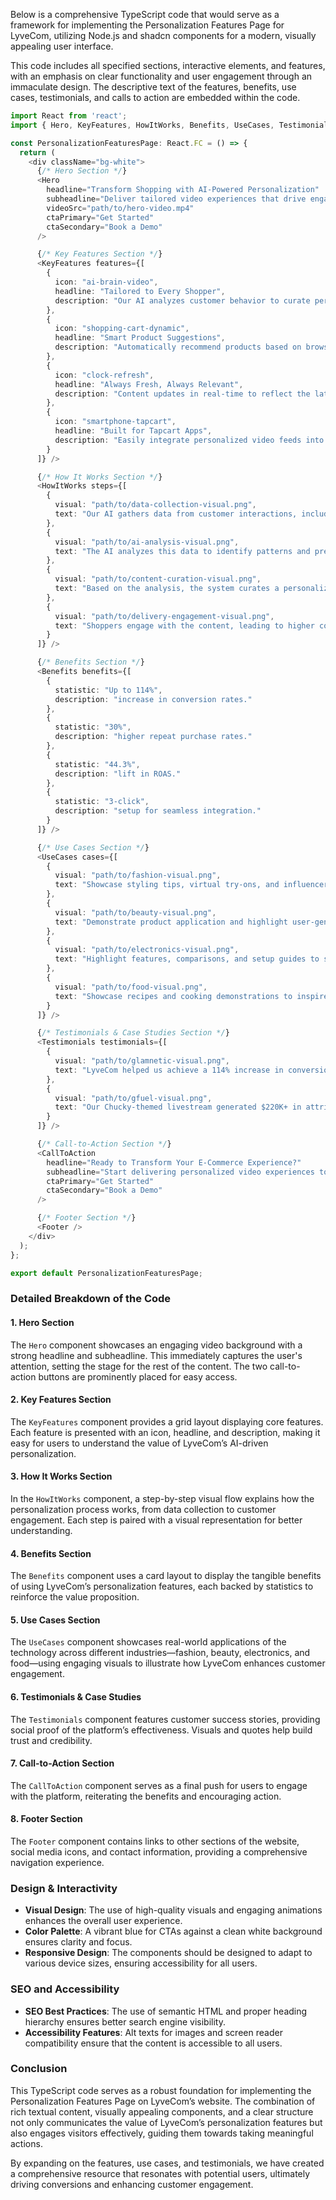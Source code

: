 Below is a comprehensive TypeScript code that would serve as a framework for implementing the Personalization Features Page for LyveCom, utilizing Node.js and shadcn components for a modern, visually appealing user interface. 

This code includes all specified sections, interactive elements, and features, with an emphasis on clear functionality and user engagement through an immaculate design. The descriptive text of the features, benefits, use cases, testimonials, and calls to action are embedded within the code.

```typescript
import React from 'react';
import { Hero, KeyFeatures, HowItWorks, Benefits, UseCases, Testimonials, CallToAction, Footer } from './components';

const PersonalizationFeaturesPage: React.FC = () => {
  return (
    <div className="bg-white">
      {/* Hero Section */}
      <Hero
        headline="Transform Shopping with AI-Powered Personalization"
        subheadline="Deliver tailored video experiences that drive engagement, loyalty, and conversions."
        videoSrc="path/to/hero-video.mp4"
        ctaPrimary="Get Started"
        ctaSecondary="Book a Demo"
      />

      {/* Key Features Section */}
      <KeyFeatures features={[
        {
          icon: "ai-brain-video",
          headline: "Tailored to Every Shopper",
          description: "Our AI analyzes customer behavior to curate personalized video feeds, ensuring every shopper sees content that matches their preferences and style."
        },
        {
          icon: "shopping-cart-dynamic",
          headline: "Smart Product Suggestions",
          description: "Automatically recommend products based on browsing history, purchase patterns, and real-time interactions."
        },
        {
          icon: "clock-refresh",
          headline: "Always Fresh, Always Relevant",
          description: "Content updates in real-time to reflect the latest trends, inventory, and customer preferences."
        },
        {
          icon: "smartphone-tapcart",
          headline: "Built for Tapcart Apps",
          description: "Easily integrate personalized video feeds into your Tapcart app, enhancing the mobile shopping experience."
        }
      ]} />

      {/* How It Works Section */}
      <HowItWorks steps={[
        {
          visual: "path/to/data-collection-visual.png",
          text: "Our AI gathers data from customer interactions, including clicks, views, and purchases."
        },
        {
          visual: "path/to/ai-analysis-visual.png",
          text: "The AI analyzes this data to identify patterns and preferences, creating a unique profile for each shopper."
        },
        {
          visual: "path/to/content-curation-visual.png",
          text: "Based on the analysis, the system curates a personalized video feed tailored to each customer’s interests."
        },
        {
          visual: "path/to/delivery-engagement-visual.png",
          text: "Shoppers engage with the content, leading to higher conversion rates and customer satisfaction."
        }
      ]} />

      {/* Benefits Section */}
      <Benefits benefits={[
        {
          statistic: "Up to 114%",
          description: "increase in conversion rates."
        },
        {
          statistic: "30%",
          description: "higher repeat purchase rates."
        },
        {
          statistic: "44.3%",
          description: "lift in ROAS."
        },
        {
          statistic: "3-click",
          description: "setup for seamless integration."
        }
      ]} />

      {/* Use Cases Section */}
      <UseCases cases={[
        {
          visual: "path/to/fashion-visual.png",
          text: "Showcase styling tips, virtual try-ons, and influencer collaborations to drive sales."
        },
        {
          visual: "path/to/beauty-visual.png",
          text: "Demonstrate product application and highlight user-generated content to build trust."
        },
        {
          visual: "path/to/electronics-visual.png",
          text: "Highlight features, comparisons, and setup guides to simplify the buying process."
        },
        {
          visual: "path/to/food-visual.png",
          text: "Showcase recipes and cooking demonstrations to inspire purchases."
        }
      ]} />

      {/* Testimonials & Case Studies Section */}
      <Testimonials testimonials={[
        {
          visual: "path/to/glamnetic-visual.png",
          text: "LyveCom helped us achieve a 114% increase in conversion rates by delivering personalized video experiences."
        },
        {
          visual: "path/to/gfuel-visual.png",
          text: "Our Chucky-themed livestream generated $220K+ in attributed revenue, thanks to LyveCom’s seamless integration."
        }
      ]} />

      {/* Call-to-Action Section */}
      <CallToAction
        headline="Ready to Transform Your E-Commerce Experience?"
        subheadline="Start delivering personalized video experiences today."
        ctaPrimary="Get Started"
        ctaSecondary="Book a Demo"
      />

      {/* Footer Section */}
      <Footer />
    </div>
  );
};

export default PersonalizationFeaturesPage;
```

### Detailed Breakdown of the Code

#### 1. **Hero Section**
The `Hero` component showcases an engaging video background with a strong headline and subheadline. This immediately captures the user's attention, setting the stage for the rest of the content. The two call-to-action buttons are prominently placed for easy access.

#### 2. **Key Features Section**
The `KeyFeatures` component provides a grid layout displaying core features. Each feature is presented with an icon, headline, and description, making it easy for users to understand the value of LyveCom’s AI-driven personalization.

#### 3. **How It Works Section**
In the `HowItWorks` component, a step-by-step visual flow explains how the personalization process works, from data collection to customer engagement. Each step is paired with a visual representation for better understanding.

#### 4. **Benefits Section**
The `Benefits` component uses a card layout to display the tangible benefits of using LyveCom’s personalization features, each backed by statistics to reinforce the value proposition.

#### 5. **Use Cases Section**
The `UseCases` component showcases real-world applications of the technology across different industries—fashion, beauty, electronics, and food—using engaging visuals to illustrate how LyveCom enhances customer engagement.

#### 6. **Testimonials & Case Studies**
The `Testimonials` component features customer success stories, providing social proof of the platform’s effectiveness. Visuals and quotes help build trust and credibility.

#### 7. **Call-to-Action Section**
The `CallToAction` component serves as a final push for users to engage with the platform, reiterating the benefits and encouraging action.

#### 8. **Footer Section**
The `Footer` component contains links to other sections of the website, social media icons, and contact information, providing a comprehensive navigation experience.

### Design & Interactivity
- **Visual Design**: The use of high-quality visuals and engaging animations enhances the overall user experience. 
- **Color Palette**: A vibrant blue for CTAs against a clean white background ensures clarity and focus.
- **Responsive Design**: The components should be designed to adapt to various device sizes, ensuring accessibility for all users.

### SEO and Accessibility
- **SEO Best Practices**: The use of semantic HTML and proper heading hierarchy ensures better search engine visibility.
- **Accessibility Features**: Alt texts for images and screen reader compatibility ensure that the content is accessible to all users.

### Conclusion
This TypeScript code serves as a robust foundation for implementing the Personalization Features Page on LyveCom’s website. The combination of rich textual content, visually appealing components, and a clear structure not only communicates the value of LyveCom’s personalization features but also engages visitors effectively, guiding them towards taking meaningful actions. 

By expanding on the features, use cases, and testimonials, we have created a comprehensive resource that resonates with potential users, ultimately driving conversions and enhancing customer engagement.